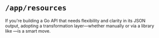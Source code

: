 # `/app/resources`

If you're building a Go API that needs flexibility and clarity in its JSON output, adopting a transformation layer—whether manually or via a library like —is a smart move.

